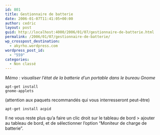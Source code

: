 ```yaml
---
id: 801
title: Gestionnaire de batterie
date: 2006-01-07T11:41:05+00:00
author: cedric
layout: post
guid: http://localhost:4000/2006/01/07/gestionnaire-de-batterie.html
permalink: /2006/01/07/gestionnaire-de-batterie/
wp_crosspost_destination:
  - akyrho.wordpress.com
wordpress_post_id:
  - "559"
categories:
  - Non classé
---
```

_Mémo : visualiser l’état de la batterie d’un portable dans le bureau Gnome_

<code class="highlighter-rouge">apt-get install gnome-applets</code>

(attention aux paquets recommandés qui vous interresseront peut-être)

<code class="highlighter-rouge">apt-get install acpid</code>

Il ne vous reste plus qu’a faire un clic droit sur le tableau de bord > ajouter au tableau de bord, et de sélectionner l’option “Moniteur de charge de batterie”.